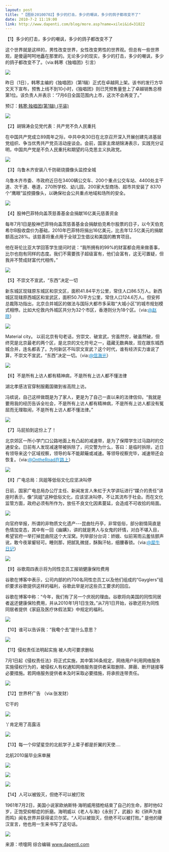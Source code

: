 ```yaml
---
layout: post
title: "【图卦20100702】多少的打击，多少的嘲讽，多少的鸽子都改变不了"
date: 2010-7-2 11:19:00
link: http://www.dapenti.com/blog/more.asp?name=xilei&id=31822
---
```


<div class="oblog_text" align="left">
<p>【1】多少的打击，多少的嘲讽，多少的鸽子都改变不了</p>
<p>这个世界就是这样的，男性改变世界，女性改变男性的世界观。但总有一些世界观，是傻逼呵呵地矗在那里的。无论多少的现实，多少的打击，多少的嘲讽，多少的鸽子都改变不了。（via:韩寒《独唱团》引言）</p>
<p><img style="BORDER-BOTTOM-COLOR: #000000; BORDER-TOP-COLOR: #000000; BORDER-RIGHT-COLOR: #000000; BORDER-LEFT-COLOR: #000000" border="0" src="http://ptimg.org:88/dapenti/220999901d6b/ar0yllf2.jpg"></p>
<p>昨日（1日），韩寒主编的《独唱团》（第1辑）正式在卓越网上架。该书的发行方华文天下宣布，预售上线不到10小时，《独唱团》则已凭预售量登上了卓越销售总榜第1位。该负责人并表示：“7月6日全国范围内上市，这次不会再变了。”</p>
<p>预订：<a href="http://www.amazon.cn/gp/product/B003SLE38I?ver=gp&amp;qid=1278039342&amp;ref_=sr_1_1&amp;sr=8-1&amp;s=books&amp;source=dapenti" target="_blank">韩寒:独唱团(第1辑) (平装) </a></p>
<p><img style="BORDER-BOTTOM-COLOR: #000000; BORDER-TOP-COLOR: #000000; BORDER-RIGHT-COLOR: #000000; BORDER-LEFT-COLOR: #000000" border="0" src="http://ptimg.org:88/dapenti/10397990d1e4/x4w9mxh6.jpg"></p>
<p>【2】胡锦涛会见党代表：共产党不负人民重托</p>
<p>在中国共产党成立89周年之际，中共中央30日在北京召开深入开展创建先进基层党组织、争当优秀共产党员活动座谈会。会前，国家主席胡锦涛表示，实践充分证明，中国共产党是不负人民重托和期望的马克思主义执政党。</p>
<p><img style="BORDER-BOTTOM-COLOR: #000000; BORDER-TOP-COLOR: #000000; BORDER-RIGHT-COLOR: #000000; BORDER-LEFT-COLOR: #000000" border="0" src="http://ptimg.org:88/dapenti/27144990d36d/9nxpaks5.jpg"></p>
<p>【3】乌鲁木齐安装八千防砸烧摄像头监控全城</p>
<p>乌鲁木齐市委、市政府近日在3400辆公交车、200个重点公交车站、4400处主干道、次干道、巷道，270所学校、幼儿园，200家大型商场、超市共安装了 8370个“鹰眼”监控摄像头，以确保社会公共重点地域和场所的安全。</p>
<p><img style="BORDER-BOTTOM-COLOR: #000000; BORDER-TOP-COLOR: #000000; BORDER-RIGHT-COLOR: #000000; BORDER-LEFT-COLOR: #000000" border="0" src="http://ptimg.org:88/dapenti/20864990d3e8/98f0yzkv.jpg"></p>
<p>【4】股神巴菲特向盖茨慈善基金会捐献16亿美元慈善资金</p>
<p>每年7月1日是股神巴菲特向盖茨慈善基金会捐献伯克希尔股票的日子，以今天伯克希尔B股收盘价为基础，2010年巴菲特将捐出16亿美元，比去年12.5亿美元的捐献额高出28%。该慈善将重点用于全球卫生倡议和美国的教育项目。</p>
<p>他在哥伦比亚大学回答学生提问时说：“我所拥有的99%的财富都会用来做善事，比尔也抱有同样的态度。我们不需要孩子超级富有，他们会富有，这无可置疑，但我并不赞成财富代代相传。”</p>
<p><img style="BORDER-BOTTOM-COLOR: #000000; BORDER-TOP-COLOR: #000000; BORDER-RIGHT-COLOR: #000000; BORDER-LEFT-COLOR: #000000" border="0" src="http://ptimg.org:88/dapenti/38917990d4b2/4zxtbst1.jpg"></p>
<p>【5】不崇文不宣武，“东西”决定一切</p>
<p>新东城区现辖原东城区和崇文区，面积41.84平方公里，常住人口86.5万人。新西城区现辖原西城区和宣武区，面积50.70平方公里，常住人口124.6万人。但安邦总裁陈功指出，北京合并城区的做法与国际大都市多采取“大城小区”的城市规划模式相悖。比如大伦敦内外城区共分为32个市区，香港则分为18个区。（via:<a href="http://t.sina.com.cn/1195818302"><font color="#0082cb">@赵晓</font></a>）</p>
<p><img style="BORDER-BOTTOM-COLOR: #000000; BORDER-TOP-COLOR: #000000; BORDER-RIGHT-COLOR: #000000; BORDER-LEFT-COLOR: #000000" border="0" src="http://ptimg.org:88/dapenti/73117990d575/ch7zc9cp.jpg"></p>
<p>Material city。 以前北京有句老话，穷崇文、破宣武，穷虽然穷，破虽然破，但终究是北京最老的两个区，是北京的文化符号之一，蕴藏无数典故，现在跟东城西城合并，连名都丢了。为何新区不叫崇文宣武？这个时代，谁有经济实力谁说了算，不崇文不宣武，“东西”决定一切。（via:<a href="http://t.sina.com.cn/1237064237"><font color="#0082cb">@信海光</font></a>）</p>
<p><img style="BORDER-BOTTOM-COLOR: #000000; BORDER-TOP-COLOR: #000000; BORDER-RIGHT-COLOR: #000000; BORDER-LEFT-COLOR: #000000" border="0" src="http://ptimg.org:88/dapenti/19196990d514/dw8pa89s.jpg"></p>
<p>【6】不是所有上访人都有精神病，不是所有上访人都不懂法律</p>
<p>湖北孝感法官穿制服戴国徽到省高院上访。</p>
<p>冯缤说，自己这样做既是为了家人，更是为了自己一直以来的法律信仰。“我就是要用我的经历告诉全社会，不是所有上访人都有精神病，不是所有上访人都没有冤屈而无理取闹，不是所有上访人都不懂法律。”</p>
<p><img style="BORDER-BOTTOM-COLOR: #000000; BORDER-TOP-COLOR: #000000; BORDER-RIGHT-COLOR: #000000; BORDER-LEFT-COLOR: #000000" border="0" src="http://ptimg.org:88/dapenti/45613990d5d6/i6t4lbzu.jpg"></p>
<p>【7】马屁拍到这份上了！</p>
<p>北京郊区一所小学门口公路地面上有凸起的减速带，是为了保障学生过马路时的交通安全。日前有人发现减速带被拆除了，问交警为什么，答曰：是临时拆除，近日有领导来这个区域视察，领导的车不能颠簸或减速。等领导视察完毕，减速带还会恢复。（via:<a href="http://t.sina.com.cn/1140589573"><font color="#0082cb">@OntheRoad在路上</font></a>）</p>
<p><img style="BORDER-BOTTOM-COLOR: #000000; BORDER-TOP-COLOR: #000000; BORDER-RIGHT-COLOR: #000000; BORDER-LEFT-COLOR: #000000" border="0" src="http://ptimg.org:88/dapenti/96223990d699/mxwl7h9g.jpg"></p>
<p>【8】广电总局：凤姐等低俗文化应坚决叫停</p>
<p>日前，国家广电总局办公厅主任、新闻发言人朱虹于大学讲坛进行“媒介的责任”讲座时表示，像“凤姐”这种低俗文化，应该坚决叫停，不让其流布于社会。而在文化监管方面，政府必须有所作为，放任不良文化因素蔓延，会造成不可收拾的局面。</p>
<p><img style="BORDER-BOTTOM-COLOR: #000000; BORDER-TOP-COLOR: #000000; BORDER-RIGHT-COLOR: #000000; BORDER-LEFT-COLOR: #000000" border="0" src="http://ptimg.org:88/dapenti/23516990d793/w7szw176.jpg"></p>
<p>向官府举报，所谓的非物质文化遗产---昆曲牡丹亭，非常低俗，部分剧情简直是色情加变态，其中有一回《幽媾》，讲的就是男人与女鬼的奸情，对白不堪入目，希望官府一举打掉昆曲院这个大淫窝。列举部分台词：娇娥、似前宵雨云羞怯颤声讹，敢今夜翠颦轻可。睡则那，把腻乳微搓，酥胸汗帖，细腰春锁。（via:<a href="http://t.sina.com.cn/1750776393"><font color="#0082cb">@犀牛日记</font></a>）</p>
<p><img style="BORDER-BOTTOM-COLOR: #000000; BORDER-TOP-COLOR: #000000; BORDER-RIGHT-COLOR: #000000; BORDER-LEFT-COLOR: #000000" border="0" src="http://ptimg.org:88/dapenti/89031990d7fa/l3nm5c9w.jpg"></p>
<p>【9】谷歌周四表示将为同性恋员工报销健康保险费用</p>
<p>谷歌在博客中表示，公司内部的约700名同性恋员工以及他们组成的“Gayglers”组织要求谷歌提供这样的福利，谷歌此举是对这些员工要求的回应。</p>
<p>谷歌在博客中称：“今年，我们有了另一个庆祝的理由。谷歌将向美国的同性同居者返还健康保险费用，并从2010年1月1日生效。”从7月1日开始，谷歌还将为同性同居者提供《家庭及医疗休假法案》中规定的福利。</p>
<p><img style="BORDER-BOTTOM-COLOR: #000000; BORDER-TOP-COLOR: #000000; BORDER-RIGHT-COLOR: #000000; BORDER-LEFT-COLOR: #000000" border="0" src="http://ptimg.org:88/dapenti/45250990d8d7/9c2ijzn8.jpg"></p>
<p>【10】谁可以告诉我：“我嘞个去”是什么意思？</p>
<p><img style="BORDER-BOTTOM-COLOR: #000000; BORDER-TOP-COLOR: #000000; BORDER-RIGHT-COLOR: #000000; BORDER-LEFT-COLOR: #000000" border="0" src="http://ptimg.org:88/dapenti/18559990d9f3/zfekiffg.jpg"></p>
<p>【11】侵权责任法明起实施 被人肉可要求删帖</p>
<p>7月1日起《侵权责任法》将正式实施，其中第36条规定，网络用户利用网络服务实施侵权行为的，被侵权人有权通知网络服务提供者采取删除、屏蔽、断开链接等必要措施。若网络服务提供者未及时采取必要措施，将承担连带责任。</p>
<p><img style="BORDER-BOTTOM-COLOR: #000000; BORDER-TOP-COLOR: #000000; BORDER-RIGHT-COLOR: #000000; BORDER-LEFT-COLOR: #000000" border="0" src="http://ptimg.org:88/dapenti/31166990da90/8o5rhyt7.jpg"></p>
<p>【12】世界杯广告 （via:张发财）</p>
<p>它干的</p>
<p><img style="BORDER-BOTTOM-COLOR: #000000; BORDER-TOP-COLOR: #000000; BORDER-RIGHT-COLOR: #000000; BORDER-LEFT-COLOR: #000000" border="0" src="http://ptimg.org:88/dapenti/22204990db75/5sv4wvcq.jpg"></p>
<p>丫肯定用了高露洁</p>
<p><img style="BORDER-BOTTOM-COLOR: #000000; BORDER-TOP-COLOR: #000000; BORDER-RIGHT-COLOR: #000000; BORDER-LEFT-COLOR: #000000" border="0" src="http://ptimg.org:88/dapenti/96587990db77/d1nx63vy.jpg"></p>
<p>【13】每一个仰望星空的北航学子上辈子都是折翼的天使....</p>
<p>北航2010届毕业床单展</p>
<p><img style="BORDER-BOTTOM-COLOR: #000000; BORDER-TOP-COLOR: #000000; BORDER-RIGHT-COLOR: #000000; BORDER-LEFT-COLOR: #000000" border="0" src="http://ptimg.org:88/dapenti/54696990dcaa/hvs5s1vh.jpg"></p>
<p><img style="BORDER-BOTTOM-COLOR: #000000; BORDER-TOP-COLOR: #000000; BORDER-RIGHT-COLOR: #000000; BORDER-LEFT-COLOR: #000000" border="0" src="http://ptimg.org:88/dapenti/42588990dca6/e8w4igjq.jpg"></p>
<p><img style="BORDER-BOTTOM-COLOR: #000000; BORDER-TOP-COLOR: #000000; BORDER-RIGHT-COLOR: #000000; BORDER-LEFT-COLOR: #000000" border="0" src="http://ptimg.org:88/dapenti/99590990dde7/zotdihgb.jpg"></p>
<p>【14】人可以被毁灭，但绝不可以被打败</p>
<p>1961年7月2日，美国小说家欧纳斯特·海明威用猎枪结束了自己的生命，那时他62岁，正饱受抑郁症的折磨。海明威以《老人与海》《永别了，武器》和《钟声为谁而鸣》闻名世界并获得诺贝尔奖。“人可以被毁灭，但绝不可以被打败。” 是他的硬汉宣言，他也用一生来书写了这句话。</p>
<p><img style="BORDER-BOTTOM-COLOR: #000000; BORDER-TOP-COLOR: #000000; BORDER-RIGHT-COLOR: #000000; BORDER-LEFT-COLOR: #000000" border="0" src="http://ptimg.org:88/dapenti/18940990dde5/l89o3r09.jpg"></p>
<p>来源：喷嚏网 综合编辑 <a href="http://www.dapenti.com/">www.dapenti.com</a></p>
</div>
